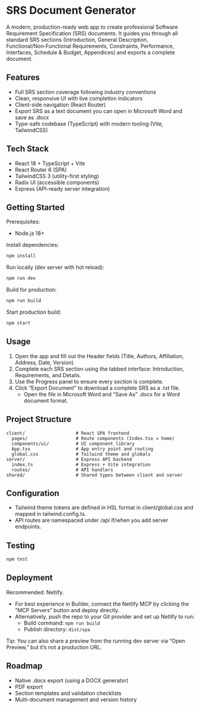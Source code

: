 # SRS Document Generator

A modern, production-ready web app to create professional Software Requirement Specification (SRS) documents. It guides you through all standard SRS sections (Introduction, General Description, Functional/Non‑Functional Requirements, Constraints, Performance, Interfaces, Schedule & Budget, Appendices) and exports a complete document.

## Features
- Full SRS section coverage following industry conventions
- Clean, responsive UI with live completion indicators
- Client-side navigation (React Router)
- Export SRS as a text document you can open in Microsoft Word and save as .docx
- Type-safe codebase (TypeScript) with modern tooling (Vite, TailwindCSS)

## Tech Stack
- React 18 + TypeScript + Vite
- React Router 6 (SPA)
- TailwindCSS 3 (utility-first styling)
- Radix UI (accessible components)
- Express (API-ready server integration)

## Getting Started
Prerequisites:
- Node.js 18+

Install dependencies:

```bash
npm install
```

Run locally (dev server with hot reload):

```bash
npm run dev
```

Build for production:

```bash
npm run build
```

Start production build:

```bash
npm start
```

## Usage
1. Open the app and fill out the Header fields (Title, Authors, Affiliation, Address, Date, Version).
2. Complete each SRS section using the tabbed interface: Introduction, Requirements, and Details.
3. Use the Progress panel to ensure every section is complete.
4. Click “Export Document” to download a complete SRS as a .txt file.
   - Open the file in Microsoft Word and “Save As” .docx for a Word document format.

## Project Structure
```
client/                   # React SPA frontend
  pages/                  # Route components (Index.tsx = home)
  components/ui/          # UI component library
  App.tsx                 # App entry point and routing
  global.css              # Tailwind theme and globals
server/                   # Express API backend
  index.ts                # Express + Vite integration
  routes/                 # API handlers
shared/                   # Shared types between client and server
```

## Configuration
- Tailwind theme tokens are defined in HSL format in client/global.css and mapped in tailwind.config.ts.
- API routes are namespaced under /api if/when you add server endpoints.

## Testing
```bash
npm test
```

## Deployment
Recommended: Netlify.
- For best experience in Builder, connect the Netlify MCP by clicking the “MCP Servers” button and deploy directly.
- Alternatively, push the repo to your Git provider and set up Netlify to run:
  - Build command: `npm run build`
  - Publish directory: `dist/spa`

Tip: You can also share a preview from the running dev server via “Open Preview,” but it’s not a production URL.

## Roadmap
- Native .docx export (using a DOCX generator)
- PDF export
- Section templates and validation checklists
- Multi-document management and version history


